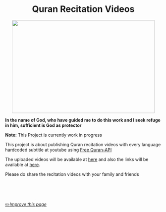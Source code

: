 <h1 align="center">Quran Recitation Videos</h1>

<p align="center">
  <img width="460" height="300" src="https://github.com/fawazahmed0/quran-videos/raw/main/quran-recite.png">
</p>


**In the name of God, who have guided me to do this work and I seek refuge in him, sufficient is God as protector**


**Note:** This Project is currently work in progress

This project is about publishing Quran recitation videos with every language hardcoded subtitle at youtube using [Free Quran-API](https://github.com/fawazahmed0/quran-api)

The uploaded videos will be available at [here](https://www.youtube.com/user/JavaDB9/playlists) and also the links will be available at [here](https://github.com/fawazahmed0/quran-videos/tree/main/uploaded).

Please do share the recitation videos with your family and friends


<br>
<br>
<br>

[:pencil2:*Improve this page*](https://github.com/fawazahmed0/quran-videos/edit/main/README.md)

